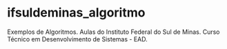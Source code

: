 # ifsuldeminas_algoritmo
Exemplos de Algoritmos. Aulas do Instituto Federal do Sul de Minas. Curso Técnico em Desenvolvimento de Sistemas - EAD.

